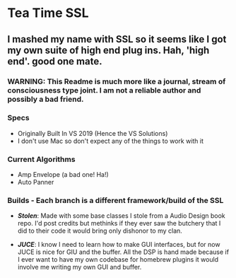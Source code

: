 # Tea Time SSL
## I mashed my name with SSL so it seems like I got my own suite of high end plug ins. Hah, 'high end'. good one mate.

### **WARNING:** This Readme is much more like a journal, stream of consciousness type joint. I am not a reliable author and possibly a bad friend.

### Specs
* Originally Built In VS 2019 (Hence the VS Solutions)
* I don't use Mac so don't expect any of the things to work with it

### Current Algorithms
* Amp Envelope (a bad one! Ha!)
* Auto Panner

### Builds - Each branch is a different framework/build of the SSL
* ***Stolen***: Made with some base classes I stole from a Audio Design book repo. I'd post credits but methinks if they ever saw the butchery that I did to their code it would bring only dishonor to my clan.

* ***JUCE***: I know I need to learn how to make GUI interfaces, but for now JUCE is nice for GIU and the buffer. All the DSP is hand made because if I ever want to have my own codebase for homebrew plugins it would involve me writing my own GUI and buffer.
